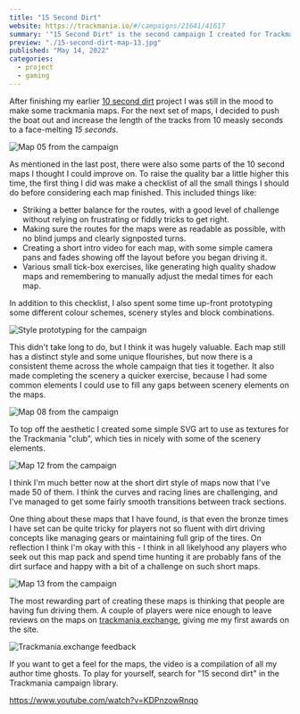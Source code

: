 ```yaml
---
title: "15 Second Dirt"
website: https://trackmania.io/#/campaigns/21641/41617
summary: '"15 Second Dirt" is the second campaign I created for Trackmania 2020 featuring 25 dirt maps with author times below 15 seconds.'
preview: "./15-second-dirt-map-13.jpg"
published: "May 14, 2022"
categories:
  - project
  - gaming
---
```


After finishing my earlier [10 second dirt](./10-second-dirt.html) project I was still in the mood to make some trackmania maps. For the next set of maps, I decided to push the boat out and increase the length of the tracks from 10 measly seconds to a face-melting _15 seconds_.

![Map 05 from the campaign](./15-second-dirt-map-05.jpg "Map 5, where you need to dodge as much of the sand as possible to retain your speed.")

As mentioned in the last post, there were also some parts of the 10 second maps I thought I could improve on. To raise the quality bar a little higher this time, the first thing I did was make a checklist of all the small things I should do before considering each map finished. This included things like:

- Striking a better balance for the routes, with a good level of challenge without relying on frustrating or fiddly tricks to get right.
- Making sure the routes for the maps were as readable as possible, with no blind jumps and clearly signposted turns.
- Creating a short intro video for each map, with some simple camera pans and fades showing off the layout before you began driving it.
- Various small tick-box exercises, like generating high quality shadow maps and remembering to manually adjust the medal times for each map.

In addition to this checklist, I also spent some time up-front prototyping some different colour schemes, scenery styles and block combinations.

![Style prototyping for the campaign](./15-second-dirt-style.jpg "Some basic tests with colours and blocks on my style-testing map.")

This didn't take long to do, but I think it was hugely valuable. Each map still has a distinct style and some unique flourishes, but now there is a consistent theme across the whole campaign that ties it together. It also made completing the scenery a quicker exercise, because I had some common elements I could use to fill any gaps between scenery elements on the maps.

![Map 08 from the campaign](./15-second-dirt-map-08.jpg "Map 08 incorporates some water hazards.")

To top off the aesthetic I created some simple SVG art to use as textures for the Trackmania "club", which ties in nicely with some of the scenery elements.

![Map 12 from the campaign](./15-second-dirt-map-12.jpg "Map 12 has some long arcing banked turns.")

I think I'm much better now at the short dirt style of maps now that I've made 50 of them. I think the curves and racing lines are challenging, and I've managed to get some fairly smooth transitions between track sections.

One thing about these maps that I have found, is that even the bronze times I have set can be quite tricky for players not so fluent with dirt driving concepts like managing gears or maintaining full grip of the tires. On reflection I think I'm okay with this - I think in all likelyhood any players who seek out this map pack and spend time hunting it are probably fans of the dirt surface and happy with a bit of a challenge on such short maps.

![Map 13 from the campaign](./15-second-dirt-map-13.jpg "Map 13 is decorated with a curved roof, neon lights and some hazy fog.")

The most rewarding part of creating these maps is thinking that people are having fun driving them. A couple of players were nice enough to leave reviews on the maps on [trackmania.exchange](https://trackmania.exchange/mappack/view/3064/15-second-dirt), giving me my first awards on the site.

![Trackmania.exchange feedback](./15-second-dirt-feedback.jpg)

If you want to get a feel for the maps, the video is a compilation of all my author time ghosts. To play for yourself, search for "15 second dirt" in the Trackmania campaign library.

https://www.youtube.com/watch?v=KDPnzowRnqo

